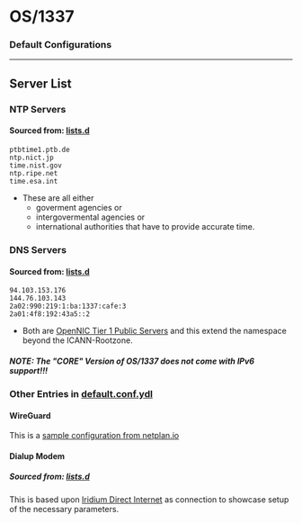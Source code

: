 # OS/1337
### Default Configurations

---
## Server List
### NTP Servers
#### Sourced from: [lists.d](https://github.com/greyhat-academy/lists.d/blob/main/ntp.servers.list.tsv)
````
ptbtime1.ptb.de
ntp.nict.jp
time.nist.gov
ntp.ripe.net
time.esa.int 
````
- These are all either
  - goverment agencies or 
  - intergovermental agencies or
  - international authorities that have to provide accurate time.
###

### DNS Servers
#### Sourced from: [lists.d](https://github.com/greyhat-academy/lists.d/blob/main/dns.servers.list.tsv)
````
94.103.153.176
144.76.103.143
2a02:990:219:1:ba:1337:cafe:3
2a01:4f8:192:43a5::2
````
- Both are [OpenNIC Tier 1 Public Servers](https://servers.opennic.org/) and this extend the namespace beyond the ICANN-Rootzone.
##### NOTE: The "CORE" Version of OS/1337 does not come with IPv6 support!!!
###

### Other Entries in [default.conf.ydl](../configs/default.conf.ydl)
#### WireGuard
This is a [sample configuration from netplan.io](https://netplan.readthedocs.io/en/stable/examples/#how-to-connect-two-systems-with-a-wireguard-vpn)
#### Dialup Modem
##### Sourced from: [lists.d](https://github.com/greyhat-academy/lists.d/blob/main/dialup.providers.list.tsv)
This is based upon [Iridium Direct Internet](https://github.com/greyhat-academy/lists.d/blob/4b76b3de6849e8961e9c399d80cc4e0ea5e87ad0/dialup.providers.list.tsv#L2) as connection to showcase setup of the necessary parameters.
